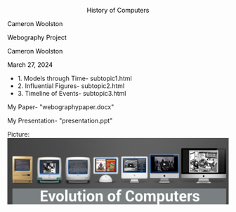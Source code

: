 <html>
<head>
<p style="font: Arial bold 70px cursive;color:black;text-align:center;">History of Computers</p>

<p style="font: Arial bold 48px cursive;color:black;text-align:left;">Cameron Woolston</p>

<p style="font: Arial bold 48px cursive;color:black;text-align:left;"CSIT100</p>

<p style="font: Arial bold 48px cursive;color:black;text-align:left;">Webography Project</p>

<p style="font: Arial bold 48px cursive;color:black;text-align:left;">Cameron Woolston</p>

<p style="font: Arial bold 48px cursive;color:black;text-align:left;">March 27, 2024</p>
</head>
<body style="background-color:light blue;">
</body>
</html>
<ul>
<li>1. Models through Time- subtopic1.html</li>
<li>2. Influential Figures- subtopic2.html</li>
<li>3. Timeline of Events- subtopic3.html</li>
</ul>
</html>
<p>My Paper- "webographypaper.docx"</p>
<p>My Presentation- "presentation.ppt"</p>
Picture: <img src=computerpic.png"" />

